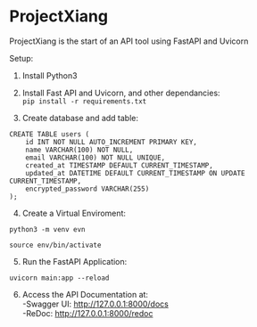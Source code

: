 # ProjectXiang
ProjectXiang is the start of an API tool using FastAPI and Uvicorn


Setup:

1. Install Python3

2. Install Fast API and Uvicorn, and other dependancies:    
```pip install -r requirements.txt```

3. Create database and add table:
```
CREATE TABLE users (
    id INT NOT NULL AUTO_INCREMENT PRIMARY KEY,
    name VARCHAR(100) NOT NULL,
    email VARCHAR(100) NOT NULL UNIQUE,
    created_at TIMESTAMP DEFAULT CURRENT_TIMESTAMP,
    updated_at DATETIME DEFAULT CURRENT_TIMESTAMP ON UPDATE CURRENT_TIMESTAMP,
    encrypted_password VARCHAR(255)
);
```

4. Create a Virtual Enviroment:    
```
python3 -m venv evn
```
```
source env/bin/activate
```

5. Run the FastAPI Application:    
``` 
uvicorn main:app --reload
```

6. Access the API Documentation at:    
-Swagger UI: http://127.0.0.1:8000/docs    
-ReDoc: http://127.0.0.1:8000/redoc
